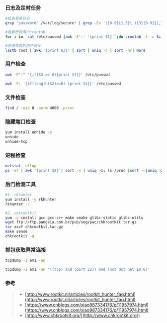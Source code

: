 ### 日志及定时任务
```bash
#检查登录日志
grep "password" /var/log/secure* | grep -Eo '([0-9]{1,3}\.){3}[0-9]{1,3}' |sort |uniq -c

#查看所有用户crontab
for i in `cat /etc/passwd |awk -F':' '{print $1}'`;do crontab -l -u $i;done

#登录失败的用户统计
lastb root | awk '{print $3}' | sort | uniq -c | sort -nr| more
```
### 用户检查
```bash
awk -F":" '{if($3 == 0){print $1}}' /etc/passwd

awk -F: '{if(length($2)==0) {print $1}}' /etc/passwd
```
### 文件检查
```bash
find / -uid 0 -perm 4000 -print
```
### 隐藏端口检查
```bash
yum install unhide -y
unhide
unhide-tcp
```


### 进程检查
```bash
netstat -ntlup
ps -ef | awk '{print $2}'| sort -n | uniq >1; ls /proc |sort -n|uniq >2;diff -y -W 40 1 2
```


### 后门检测工具
```bash
#1. rkhunter
yum install -y rkhunter
rkhunter -c

#2. chkrootkit
yum -y install gcc gcc-c++ make cmake glibc-static glibc-utils
wget ftp://ftp.pangeia.com.br/pub/seg/pac/chkrootkit.tar.gz
tar zxvf chkrootkit.tar.gz
make sense
chkrootkit -q
```


### 抓包获取异常连接
```bash
tcpdump -i em1 -nn

tcpdump -i em1 -nn '((tcp) and (port 22)) and (not dst net 10.0)'
```


### 参考
> - [http://www.rootkit.nl/articles/rootkit_hunter_faq.html](http://www.rootkit.nl/articles/rootkit_hunter_faq.html)
> - [https://www.cnblogs.com/xiao987334176/p/11957974.html](https://www.cnblogs.com/xiao987334176/p/11957974.html)
> - [http://www.chkrootkit.org/](http://www.chkrootkit.org/)

